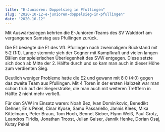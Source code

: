 ```yaml
---
title: "E-Junioren: Doppelsieg in Pfullingen"
slug: "2020-10-12-e-junioren-doppelsieg-in-pfullingen"
date: "2020-10-12"
---
```

Mit Auswärtssiegen kehrten die E-Junioren-Teams des SV Walddorf am vergangenen Samstag aus Pfullingen zurück.


Die E1 besiegte die E1 des VfL Pfullingen nach zweimaligem Rückstand mit 5:2 (1:1). Lange stemmte sich der Gegner mit Kampfkraft und vielen langen Bällen der spielerischen Überlegenheit des SVW entgegen. Diese setzte sich doch ab Mitte der 2. Hälfte durch und so kam man auch in dieser Höhe zum verdienten Sieg.


Deutlich weniger Probleme hatte die E2 und gewann mit 8:0 (4:0) gegen das zweite Team aus Pfullingen. Mit 4 Toren in der ersten Halbzeit war man schon früh auf der Siegerstraße, die man auch mit weiteren Trefffern in Hälfte 2 nicht mehr verließ. 


Für den SVW im Einsatz waren: Noah Bez, Ivan Dominikovic, Benedikt Dehner, Enis Pekel, Cinar Kyose, Samu Passariello, Jannis Klees, Mika Kittelmann, Peter Braun, Tom Hoch, Bennet Sieber, Flynn Weiß, Paul Grotz, Leandros Tiridis, Jonathan Troost, Julian Gaiser, Jannik Henke, Dorian Osaj, Kutay Pekel
